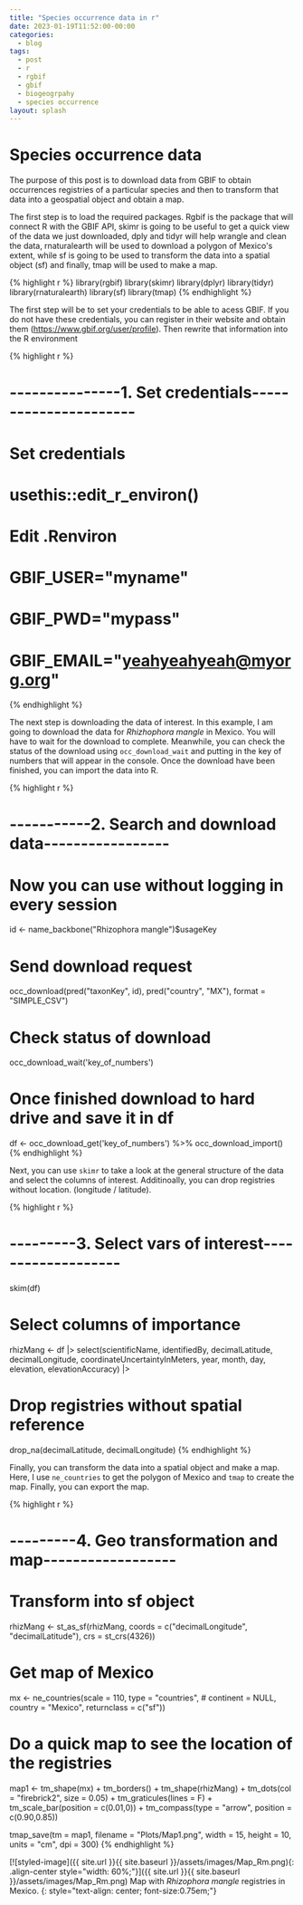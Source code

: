 ```yaml
---
title: "Species occurrence data in r"
date: 2023-01-19T11:52:00-00:00
categories:
  - blog
tags:
  - post
  - r
  - rgbif
  - gbif
  - biogeogrpahy
  - species occurrence
layout: splash
---
```


# Species occurrence data

The purpose of this post is to download data from GBIF to obtain occurrences registries of a particular species and then to transform that data into a geospatial object and obtain a map.

The first step is to load the required packages. Rgbif is the package that will connect R with the GBIF API, skimr is going to be useful to get a quick view of the data we just downloaded, dply and tidyr will help wrangle and clean the data, rnaturalearth will be used to download a polygon of Mexico's extent, while sf is going to be used to transform the data into a spatial object (sf) and finally, tmap will be used to make a map.

{% highlight r %}
library(rgbif)
library(skimr)
library(dplyr)
library(tidyr)
library(rnaturalearth)
library(sf)
library(tmap)
{% endhighlight %}

The first step will be to set your credentials to be able to acess GBIF. If you do not have these credentials, you can register in their website and obtain them (https://www.gbif.org/user/profile). Then rewrite that information into the R environment

{% highlight r %}
# ---------------1. Set credentials----------------------
# Set credentials
# usethis::edit_r_environ()

# Edit .Renviron
# GBIF_USER="myname"
# GBIF_PWD="mypass"
# GBIF_EMAIL="yeahyeahyeah@myorg.org"
{% endhighlight %}

The next step is downloading the data of interest. In this example, I am going to download the data for _Rhizhophora mangle_ in Mexico. You will have to wait for the download to complete. Meanwhile, you can check the status of the download using `occ_download_wait` and putting in the key of numbers that will appear in the console. Once the download have been finished, you can import the data into R.

{% highlight r %}
# -----------2. Search and download data-----------------
# Now you can use without logging in every session
id <- name_backbone("Rhizophora mangle")$usageKey
# Send download request
occ_download(pred("taxonKey", id),
             pred("country", "MX"),
             format = "SIMPLE_CSV")
# Check status of download
occ_download_wait('key_of_numbers')

# Once finished download to hard drive and save it in df
df <- occ_download_get('key_of_numbers') %>%
  occ_download_import()
{% endhighlight %}

Next, you can use `skimr` to take a look at the general structure of the data and select the columns of interest. Additinoally, you can drop registries without location. (longitude / latitude).

{% highlight r %}
# ---------3. Select vars of interest-------------------
skim(df)

# Select columns of importance
rhizMang <- df |>
  select(scientificName, identifiedBy,
         decimalLatitude, decimalLongitude, coordinateUncertaintyInMeters,
         year, month, day,
         elevation, elevationAccuracy) |>
  # Drop registries without spatial reference
  drop_na(decimalLatitude, decimalLongitude)
{% endhighlight %}

Finally, you can transform the data into a spatial object and make a map. Here, I use `ne_countries` to get the polygon of Mexico and `tmap` to create the map. Finally, you can export the map.

{% highlight r %}
# ---------4. Geo transformation and map------------------
# Transform into sf object
rhizMang <- st_as_sf(rhizMang, 
                     coords = c("decimalLongitude", "decimalLatitude"),
                     crs = st_crs(4326))

# Get map of Mexico
mx <- ne_countries(scale = 110, 
                   type = "countries", 
                   # continent = NULL,
                   country = "Mexico", 
                   returnclass = c("sf"))

# Do a quick map to see the location of the registries
map1 <- tm_shape(mx) +
  tm_borders() +
  tm_shape(rhizMang) +
  tm_dots(col = "firebrick2", size = 0.05) +
  tm_graticules(lines = F) +
  tm_scale_bar(position = c(0.01,0)) +
  tm_compass(type = "arrow",
             position = c(0.90,0.85))

tmap_save(tm = map1,
          filename = "Plots/Map1.png",
          width = 15,
          height = 10,
          units = "cm",
          dpi = 300)
{% endhighlight %}

[![styled-image]({{ site.url }}{{ site.baseurl }}/assets/images/Map_Rm.png){: .align-center style="width: 60%;"}]({{ site.url }}{{ site.baseurl }}/assets/images/Map_Rm.png) Map with _Rhizophora mangle_ registries in Mexico.
{: style="text-align: center; font-size:0.75em;"}